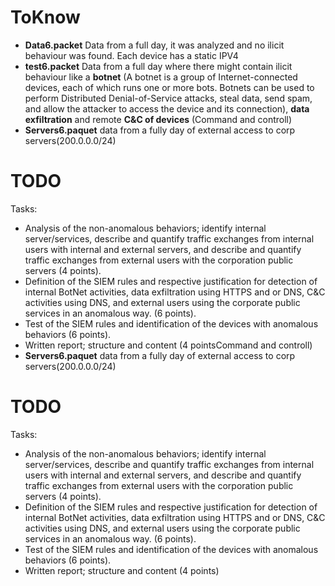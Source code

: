 
# ToKnow

- **Data6.packet** Data from a full day, it was analyzed and no ilicit behaviour was found. Each device has a static IPV4
- **test6.packet** Data from a full day where there might contain ilicit behaviour like a **botnet** (A botnet is a group of Internet-connected devices, each of which runs one or more bots. Botnets can be used to perform Distributed Denial-of-Service attacks, steal data, send spam, and allow the attacker to access the device and its connection), **data exfiltration** and remote **C&C of devices** (Command and controll)
- **Servers6.paquet** data from a fully day of external access to corp servers(200.0.0.0/24)

# TODO

Tasks:
- Analysis of the non-anomalous behaviors; identify internal server/services, describe and quantify
traffic exchanges from internal users with internal and external servers, and describe and quantify
traffic exchanges from external users with the corporation public servers (4 points).
- Definition of the SIEM rules and respective justification for detection of internal BotNet activities,
data exfiltration using HTTPS and or DNS, C&C activities using DNS, and external users using the
corporate public services in an anomalous way. (6 points).
- Test of the SIEM rules and identification of the devices with anomalous behaviors (6 points).
- Written report; structure and content (4 pointsCommand and controll)
- **Servers6.paquet** data from a fully day of external access to corp servers(200.0.0.0/24)


# TODO

Tasks:
- Analysis of the non-anomalous behaviors; identify internal server/services, describe and quantify
traffic exchanges from internal users with internal and external servers, and describe and quantify
traffic exchanges from external users with the corporation public servers (4 points).
- Definition of the SIEM rules and respective justification for detection of internal BotNet activities,
data exfiltration using HTTPS and or DNS, C&C activities using DNS, and external users using the
corporate public services in an anomalous way. (6 points).
- Test of the SIEM rules and identification of the devices with anomalous behaviors (6 points).
- Written report; structure and content (4 points)
